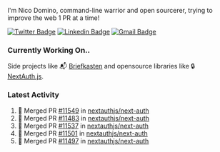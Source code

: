 
I'm Nico Domino, command-line warrior and open sourcerer, trying to improve the web 1 PR at a time!

[![Twitter Badge](https://img.shields.io/badge/-@ndom91-1ca0f1?style=flat-square&labelColor=1ca0f1&logo=twitter&logoColor=white&link=https://twitter.com/ndom91)](https://twitter.com/ndom91) [![Linkedin Badge](https://img.shields.io/badge/-ndom91-blue?style=flat-square&logo=Linkedin&logoColor=white&link=https://www.linkedin.com/in/ndom91/)](https://www.linkedin.com/in/ndom91/) [![Gmail Badge](https://img.shields.io/badge/-yo@ndo.dev-c14438?style=flat-square&logo=mail.ru&logoColor=white&link=mailto:yo@ndo.dev)](mailto:yo@ndo.dev)

### Currently Working On..

Side projects like 📬 [Briefkasten](https://briefkastenhq.com) and opensource libraries like 🔒 [NextAuth.js](https://github.com/nextauthjs/next-auth).

<!--START_SECTION_PROFILE_VIEWS:readme-info-->
<!--END_SECTION_PROFILE_VIEWS:readme-info-->

<!--START_SECTION_DAILY_COMMIT:readme-info-->
<!--END_SECTION_DAILY_COMMIT:readme-info-->

<!--START_SECTION_WEEKLY_COMMIT:readme-info-->
<!--END_SECTION_WEEKLY_COMMIT:readme-info-->

### Latest Activity

<!--START_SECTION:activity-->
1. 🎉 Merged PR [#11549](https://github.com/nextauthjs/next-auth/pull/11549) in [nextauthjs/next-auth](https://github.com/nextauthjs/next-auth)
2. 🎉 Merged PR [#11483](https://github.com/nextauthjs/next-auth/pull/11483) in [nextauthjs/next-auth](https://github.com/nextauthjs/next-auth)
3. 🎉 Merged PR [#11537](https://github.com/nextauthjs/next-auth/pull/11537) in [nextauthjs/next-auth](https://github.com/nextauthjs/next-auth)
4. 🎉 Merged PR [#11501](https://github.com/nextauthjs/next-auth/pull/11501) in [nextauthjs/next-auth](https://github.com/nextauthjs/next-auth)
5. 🎉 Merged PR [#11497](https://github.com/nextauthjs/next-auth/pull/11497) in [nextauthjs/next-auth](https://github.com/nextauthjs/next-auth)
<!--END_SECTION:activity-->
